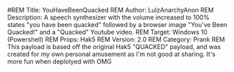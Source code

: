 #REM Title: YouHaveBeenQuacked
REM Author: LulzAnarchyAnon
REM Description: A speech synthesizer with the volume increased to 100% states "you have been quacked" followed by a browser image "You've Been Quacked!" and a "Quacked" Youtube video.
REM Target: Windows 10 (Powershell)
REM Props: Hak5
REM Version: 2.0
REM Category: Prank
REM This payload is based off the original Hak5 "QUACKED" payload, and was created for my own personal amusement as I'm not good at sharing. It's more fun when deplolyed with OMG

